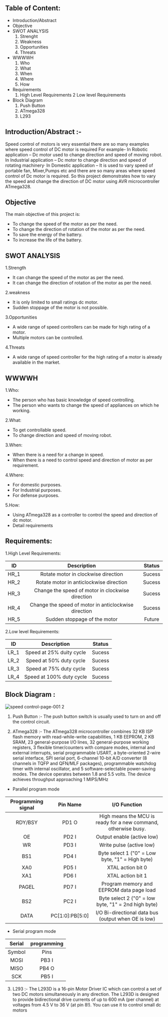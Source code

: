 ## Table of Content:
* Introduction/Abstract
* Objective
* SWOT ANALYSIS
    1. Strenght
    2. Weakness
    3. Opportunities
    4. Threats
* WWWWH
    1. Who
    2. What
    3. When
    4. Where
    5. How
* Requirements
    1. High Level Requirements
    2 Low level Requirements
* Block Diagram
    1. Push Button
    2. ATmega328
    3. L293

## Introduction/Abstract :-
Speed control of motors is very essential there are so many examples where speed control of DC motor is required For example- In Robotic application – Dc motor used to change direction and speed of moving robot. In Industrial application – Dc motor to change direction and speed of rotating machinery· In Domestic application – It is used to vary speed of portable fan, Mixer,Pumps etc and there are so many areas where speed control of Dc motor is required. So this project demonstrates how to vary the speed and change the direction of DC motor using AVR microcontroller ATmega328.

## Objective
The main objective of this project is:

* To change the speed of the motor as per the need.
* To change the direction of rotation of the motor as per the need.
* To save the energy of the battery.
* To increase the life of the battery.


## SWOT ANALYSIS

1.Strength
* It can change the speed of the motor as per the need.
* It can change the direction of rotation of the motor as per the need.

2.weakness
* It is only limited to small ratings dc motor.
* Sudden stoppage of the motor is not possible.

3.Opportunities
* A wide range of speed controllers can be made for high rating of a motor.
* Multiple motors can be controlled.

4.Threats
* A wide range of speed controller for the high rating of a motor is already available in the market.

## WWWWH
1.Who:
* The person who has basic knowledge of speed controlling.
* The person who wants to change the speed of appliances on which he working.

2.What:
* To get controllable speed.
* To change direction and speed of moving robot.

3.When:
* When there is a need for a change in speed.
* When there is a need to control speed and direction of motor as per requirement.

4.Where:
* For domestic purposes.
* For Industrial purposes.
* For defense purposes.

5.How:
* Using ATmega328 as a controller to control the speed and direction of dc motor.
* Detail requirements

## Requirements:

1.High Level Requirements:

|ID|	Description|	Status|
|:--:|:------------------------------------------------------:|:---------:|
|HR_1|	Rotate motor in clockwise direction|	Sucess|
|HR_2|	Rotate motor in anticlockwise direction|	Sucess|
|HR_3|	Change the speed of motor in clockwise direction|	Sucess|
|HR_4|	Change the speed of motor in anticlockwise direction|	Sucess|
|HR_5|	Sudden stoppage of the motor|	Future|

2.Low level Requirements:

|ID|	Description|	Status|
|:--:|:------------------------------------------------------:|:---------:|
|LR_1	|Speed at 25% duity cycle	|Sucess|
|LR_2|	Speed at 50% duty cycle	|Sucess|
|LR_3|	Speed at 75% duty cycle	|Sucess|
|LR_4|	Speed at 100% duty cycle|	Sucess|

## Block Diagram :

![speed control-page-001 2](https://user-images.githubusercontent.com/99121577/155692743-18e0afa2-3b7e-480a-85fc-4f2fe7814e3a.jpg)


1. Push Button :- The push button switch is usually used to turn on and off the control circuit.

2. ATmega328 :- The ATmega328 microcontroller combines 32 KB ISP flash memory with read-while-write capabilities, 1 KB EEPROM, 2 KB SRAM, 23 general-purpose I/O lines, 32 general-purpose working registers, 3 flexible timer/counters with compare modes, internal and external interrupts, serial programmable USART, a byte-oriented 2-wire serial interface, SPI serial port, 6-channel 10-bit A/D converter (8 channels in TQFP and QFN/MLF packages), programmable watchdog timer with internal oscillator, and 5 software-selectable power-saving modes. The device operates between 1.8 and 5.5 volts. The device achieves throughput approaching 1 MIPS/MHz


* Parallel program mode

|Programming signal|	Pin Name|	I/O	Function|
|:--:|:------------------------------------------------------:|:---------:|
|RDY/BSY|	PD1	O|	High means the MCU is ready for a new command, otherwise busy.|
|OE|	PD2	I|	Output enable (active low)|
|WR	|PD3	I	|Write pulse (active low)|
|BS1|	PD4	I	|Byte select 1 ("0" = Low byte, "1" = High byte)|
|XA0	|PD5	I	|XTAL action bit 0|
|XA1|	PD6	I	|XTAL action bit 1|
|PAGEL	|PD7	I	|Program memory and EEPROM data page load|
|BS2|	PC2	I|	Byte select 2 ("0" = low byte, "1" = 2nd high byte)|
|DATA|	PC[1:0]:PB[5:0]	|I/O	Bi-directional data bus (output when OE is low)|


* Serial program mode

|Serial| programming|
|:--:|:------------------------------------------------------:|
|Symbol|	Pins|	I/O	Description|
|MOSI	|PB3	I	|Serial data in|
|MISO|	PB4	O | Serial Data out|
|SCK	|PB5	I	|Serial Clock|

3. L293 :- The L293D is a 16-pin Motor Driver IC which can control a set of two DC motors simultaneously in any direction. The L293D is designed to provide bidirectional drive currents of up to 600 mA (per channel) at voltages from 4.5 V to 36 V (at pin 8!). You can use it to control small dc motors

